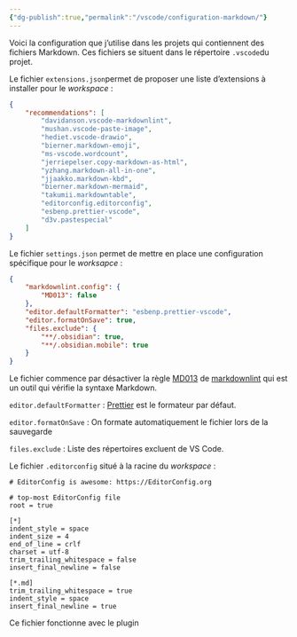 ```yaml
---
{"dg-publish":true,"permalink":"/vscode/configuration-markdown/"}
---
```



Voici la configuration que j’utilise dans les projets qui contiennent des fichiers Markdown. Ces fichiers se situent dans le répertoire `.vscode`du projet.

Le fichier `extensions.json`permet de proposer une liste d’extensions à installer pour le *workspace* :

```json
{
    "recommendations": [
        "davidanson.vscode-markdownlint",
        "mushan.vscode-paste-image",
        "hediet.vscode-drawio",
        "bierner.markdown-emoji",
        "ms-vscode.wordcount",
        "jerriepelser.copy-markdown-as-html",
        "yzhang.markdown-all-in-one",
        "jjaakko.markdown-kbd",
        "bierner.markdown-mermaid",
        "takumii.markdowntable",
        "editorconfig.editorconfig",
        "esbenp.prettier-vscode",
        "d3v.pastespecial"
    ]
}
```

Le fichier `settings.json` permet de mettre en place une configuration spécifique pour le *worksapce* :

```json
{
    "markdownlint.config": {
        "MD013": false
    },
    "editor.defaultFormatter": "esbenp.prettier-vscode",
    "editor.formatOnSave": true,
    "files.exclude": {
        "**/.obsidian": true,
        "**/.obsidian.mobile": true
    }
}
```

Le fichier commence par désactiver la règle [MD013](https://github.com/markdownlint/markdownlint/blob/main/docs/RULES.md) de
[markdownlint](https://github.com/markdownlint/markdownlint) qui est un outil qui vérifie la syntaxe Markdown.

`editor.defaultFormatter` :
[Prettier](https://marketplace.visualstudio.com/items?itemName=esbenp.prettier-vscode) est le formateur par défaut.

`editor.formatOnSave` :
On formate automatiquement le fichier lors de la sauvegarde

`files.exclude` :
Liste des répertoires excluent de VS Code.

Le fichier `.editorconfig` situé à la racine du *workspace* :

```
# EditorConfig is awesome: https://EditorConfig.org

# top-most EditorConfig file
root = true

[*]
indent_style = space
indent_size = 4
end_of_line = crlf
charset = utf-8
trim_trailing_whitespace = false
insert_final_newline = false

[*.md]
trim_trailing_whitespace = true
indent_style = space
insert_final_newline = true
```

Ce fichier fonctionne avec le plugin
